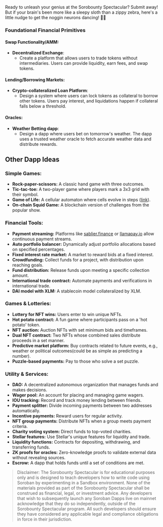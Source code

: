 Ready to unleash your genius at the Sorobounty Spectacular? Submit away! But if your brain's been more like a sleepy sloth than a zippy zebra, here's a little nudge to get the noggin neurons dancing! 🕺💡

### Foundational Financial Primitives

#### Swap Functionality/AMM:

- **Decentralized Exchange**:
  - Create a platform that allows users to trade tokens without intermediaries. Users can provide liquidity, earn fees, and swap tokens.

#### Lending/Borrowing Markets:

- **Crypto-collateralized Loan Platform**:
  - Design a system where users can lock tokens as collateral to borrow other tokens. Users pay interest, and liquidations happen if collateral falls below a threshold.

#### Oracles:

- **Weather Betting dapp**:
  - Design a dapp where users bet on tomorrow's weather. The dapp uses a trusted weather oracle to fetch accurate weather data and distribute rewards.

## Other Dapp Ideas

### Simple Games:

- **Rock-paper-scissors:** A classic hand game with three outcomes.
- **Tic-tac-toe:** A two-player game where players mark a 3x3 grid with their symbol.
- **Game of Life:** A cellular automaton where cells evolve in steps ([link](https://playgameoflife.com/)).
- **On-chain Squid Game:** A blockchain version of challenges from the popular show.

### Financial Tools:

- **Payment streaming:** Platforms like [sablier.finance](https://sablier.finance/) or [llamapay.io](https://llamapay.io/) allow continuous payment streams.
- **Auto portfolio balancer:** Dynamically adjust portfolio allocations based on specified percentages.
- **Fixed interest rate market:** A market to reward bids at a fixed interest.
- **Crowdfunding:** Collect funds for a project, with distribution upon reaching goals.
- **Fund distribution:** Release funds upon meeting a specific collection amount.
- **International trade contract:** Automate payments and verifications in international trade.
- **DAI model with XLM:** A stablecoin model collateralized by XLM.

### Games & Lotteries:

- **Lottery for NFT wins:** Users enter to win unique NFTs.
- **Hot potato contract:** A fun game where participants pass on a 'hot potato' token.
- **NFT auction:** Auction NFTs with set minimum bids and timeframes.
- **Dual NFT contract:** Two NFTs whose combined sales distribute proceeds in a set manner.
- **Predictive market platform:** Buy contracts related to future events, e.g., weather or political outcomes(could be as simple as predicting a number).
- **Puzzle-based payments:** Pay to those who solve a set puzzle.

### Utility & Services:

- **DAO:** A decentralized autonomous organization that manages funds and makes decisions.
- **Wager pool:** An account for placing and managing game wagers.
- **IOU tracking:** Record and track money lending between friends.
- **Payment splitter:** Divide incoming payments between two addresses automatically.
- **Incentive payments:** Reward users for regular activity.
- **NFT group payments:** Distribute NFTs when a group meets payment criteria.
- **Charity voting system:** Direct funds to top-voted charities.
- **Stellar features:** Use Stellar's unique features for liquidity and trade.
- **Liquidity functions:** Contracts for depositing, withdrawing, and transferring funds.
- **ZK proofs for oracles:** Zero-knowledge proofs to validate external data without revealing sources.
- **Escrow:** A dapp that holds funds until a set of conditions are met.

> Disclaimer: The  Sorobounty Spectacular is for educational purposes only and is designed to teach developers how to write code using Soroban by experimenting in a Sandbox environment. None of the materials provided as part of the  Sorobounty Spectacular shall be construed as financial, legal, or investment advice. Any developers that wish to subsequently launch any Soroban Dapps live on mainnet acknowledge that they do so independently, outside of the  Sorobounty Spectacular program. All such developers should ensure they have considered any applicable legal and compliance obligations in force in their jurisdiction.